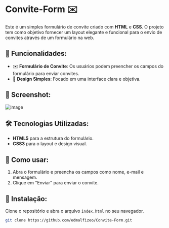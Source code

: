 # Convite-Form ✉️

Este é um simples formulário de convite criado com **HTML** e **CSS**. O projeto tem como objetivo fornecer um layout elegante e funcional para o envio de convites através de um formulário na web.

## 🌟 Funcionalidades:
- ✉️ **Formulário de Convite**: Os usuários podem preencher os campos do formulário para enviar convites.
- 🎨 **Design Simples**: Focado em uma interface clara e objetiva.

## 📸 Screenshot:
![image](https://github.com/user-attachments/assets/e7e75cac-4d9e-4ba6-9fc7-43b9ba3b80d2)


## 🛠 Tecnologias Utilizadas:
- **HTML5** para a estrutura do formulário.
- **CSS3** para o layout e design visual.

## 🚀 Como usar:
1. Abra o formulário e preencha os campos como nome, e-mail e mensagem.
2. Clique em "Enviar" para enviar o convite.

## 📂 Instalação:
Clone o repositório e abra o arquivo `index.html` no seu navegador.

```bash
git clone https://github.com/edmalfizeo/Convite-Form.git
